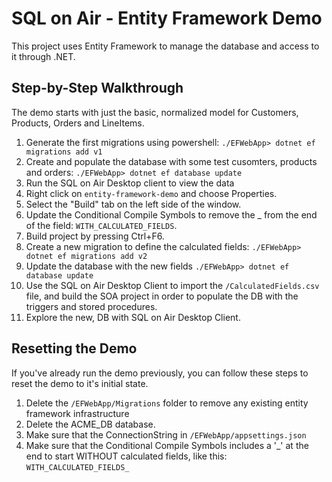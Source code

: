 # SQL on Air - Entity Framework Demo

This project uses Entity Framework to manage the database and access to
it through .NET.

## Step-by-Step Walkthrough

The demo starts with just the basic, normalized model for Customers, Products, Orders and LineItems.

1. Generate the first migrations using powershell: 
   `./EFWebApp> dotnet ef migrations add v1`
2. Create and populate the database with some test cusomters, products and orders: 
   `./EFWebApp> dotnet ef database update`
3. Run the SQL on Air Desktop client to view the data
4. Right click on `entity-framework-demo` and choose Properties.
5. Select the "Build" tab on the left side of the window.
4. Update the Conditional Compile Symbols to remove the _ from the end of the field:
   `WITH_CALCULATED_FIELDS`.  
5. Build project by pressing Ctrl+F6.
5. Create a new migration to define the calculated fields:
   `./EFWebApp> dotnet ef migrations add v2`
6. Update the database with the new fields
   `./EFWebApp> dotnet ef database update`
7. Use the SQL on Air Desktop Client to import the `/CalculatedFields.csv` file, and build the 
	SOA project in order to populate the DB with the triggers and stored procedures.	
8. Explore the new, DB with SQL on Air Desktop Client.

## Resetting the Demo

If you've already run the demo previously, you can follow these steps to reset the demo to
it's initial state.

1. Delete the `/EFWebApp/Migrations` folder to remove any existing entity framework infrastructure
2. Delete the ACME_DB database.
3. Make sure that the ConnectionString in `/EFWebApp/appsettings.json`
4. Make sure that the Conditional Compile Symbols includes a '_' at the end to start WITHOUT calculated fields, like this:
   `WITH_CALCULATED_FIELDS_`